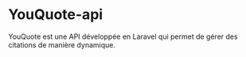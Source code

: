 # YouQuote-api
YouQuote est une API développée en Laravel qui permet de gérer des citations de manière dynamique.
